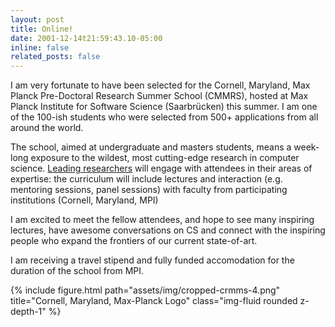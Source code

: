 ```yaml
---
layout: post
title: Online!
date: 2001-12-14t21:59:43.10-05:00
inline: false
related_posts: false
---
```

I am very fortunate to have been selected for the Cornell, Maryland, Max Planck Pre-Doctoral Research Summer School (CMMRS), hosted at Max Planck Institute for Software Science (Saarbrücken) this summer. I am one of the 100-ish students who were selected from 500+ applications from all around the world. 

The school, aimed at undergraduate and masters students, means a week-long exposure to the wildest, most cutting-edge research in computer science. [Leading researchers](https://cmmrs.mpi-sws.org/lecturer-biographies/) will engage with attendees in their areas of expertise: the curriculum will include lectures and interaction (e.g. mentoring sessions, panel sessions) with faculty from participating institutions (Cornell, Maryland, MPI)

I am excited to meet the fellow attendees, and hope to see many inspiring lectures, have awesome conversations on CS and connect with the inspiring people who expand the frontiers of our current state-of-art. 

I am receiving a travel stipend and fully funded accomodation for the duration of the school from MPI.

<div class="row">
    <div class="col-sm mt-3 mt-md-0">
        {% include figure.html path="assets/img/cropped-crmms-4.png" title="Cornell, Maryland, Max-Planck Logo" class="img-fluid rounded z-depth-1" %}
    </div>
</div>